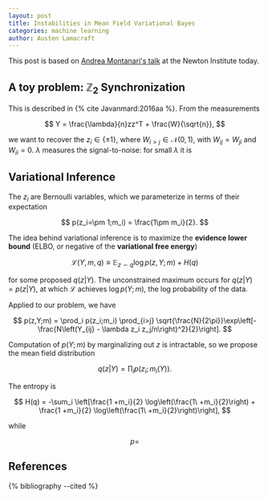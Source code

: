 ```yaml
---
layout: post
title: Instabilities in Mean Field Variational Bayes
categories: machine learning
author: Austen Lamacraft
---
```


This post is based on [Andrea Montanari's talk](https://www.newton.ac.uk/seminar/20180116090009451) at the Newton Institute today.

## A toy problem: $\mathbb{Z}_2$ Synchronization

This is described in {% cite Javanmard:2016aa %}. From the measurements

$$
Y = \frac{\lambda}{n}zz^T + \frac{W}{\sqrt{n}},
$$

we want to recover the $z_i\in\{\pm 1\}$, where $W_{i>j}\in \mathcal{N}(0,1)$, with $W_{ij}=W_{ji}$ and $W_{ii}=0$. $\lambda$ measures the signal-to-noise: for small $\lambda$ it is

## Variational Inference

The $z_i$ are Bernoulli variables, which we parameterize in terms of their expectation

$$
p(z_i=\pm 1;m_i) = \frac{1\pm m_i}{2}.
$$

The idea behind variational inference is to maximize the __evidence lower bound__ (ELBO, or negative of the __variational free energy__)

$$
\mathcal{L}(Y,m,q) \equiv \mathbb{E}_{z\sim q}\log p(z,Y;m) + H(q)
$$

for some proposed $q(z|Y)$. The unconstrained maximum occurs for $q(z|Y)=p(z|Y)$, at which
 $\mathcal{L}$ achieves $\log p(Y;m)$, the log probability of the data.

Applied to our problem, we have

$$
p(z,Y;m) = \prod_i p(z_i;m_i) \prod_{i>j} \sqrt{\frac{N}{2\pi}}\exp\left[-\frac{N\left(Y_{ij} - \lambda z_i z_j/n\right)^2}{2}\right].
$$

Computation of $p(Y;m)$ by marginalizing out $z$ is intractable, so we propose the mean field distribution

$$
q(z|Y) = \prod_i p(z_i;m_i(Y)).
$$

The entropy is

$$
H(q) = -\sum_i \left[\frac{1 +m_i}{2} \log\left(\frac{1\ +m_i}{2}\right) + \frac{1 +m_i}{2} \log\left(\frac{1\ +m_i}{2}\right)\right],
$$

while

$$
p=
$$



References
----------

{% bibliography --cited %}
